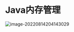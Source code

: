 # Java内存管理

![image-20220814204143029](C:\Users\12345678\AppData\Roaming\Typora\typora-user-images\image-20220814204143029.png)